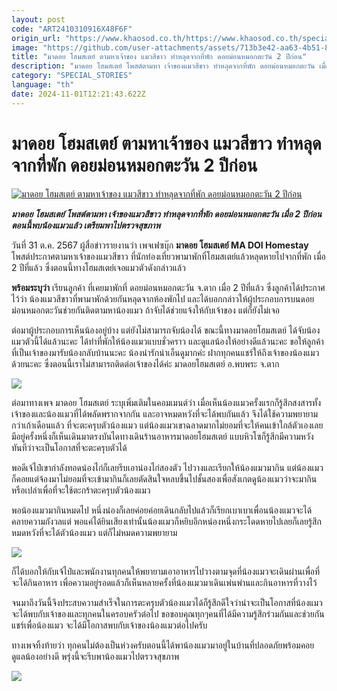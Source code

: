 ```yaml
---
layout: post
code: "ART2410310916X48F6F"
origin_url: "https://www.khaosod.co.th/https://www.khaosod.co.th/special-stories/news_9483967"
image: "https://github.com/user-attachments/assets/713b3e42-aa63-4b51-8da9-12204ef87592"
title: "มาดอย โฮมสเตย์ ตามหาเจ้าของ แมวสีขาว ทำหลุดจากที่พัก ดอยม่อนหมอกตะวัน 2 ปีก่อน"
description: "มาดอย โฮมสเตย์ โพสต์ตามหา เจ้าของแมวสีขาว ทำหลุดจากที่พัก ดอยม่อนหมอกตะวัน เมื่อ 2 ปีก่อน ตอนนี้พบน้องแมวแล้ว เตรียมพาไปตรวจสุขภาพ "
category: "SPECIAL_STORIES"
language: "th"
date: 2024-11-01T12:21:43.622Z
---
```


# มาดอย โฮมสเตย์ ตามหาเจ้าของ แมวสีขาว ทำหลุดจากที่พัก ดอยม่อนหมอกตะวัน 2 ปีก่อน

[![มาดอย โฮมสเตย์ ตามหาเจ้าของ แมวสีขาว ทำหลุดจากที่พัก ดอยม่อนหมอกตะวัน 2 ปีก่อน](https://www.khaosod.co.th/wpapp/uploads/2024/10/MA-DOI-Homestay01.jpg "มาดอย โฮมสเตย์ ตามหาเจ้าของ แมวสีขาว ทำหลุดจากที่พัก ดอยม่อนหมอกตะวัน 2 ปีก่อน")](https://www.khaosod.co.th/wpapp/uploads/2024/10/MA-DOI-Homestay01.jpg)

_**มาดอย โฮมสเตย์ โพสต์ตามหา เจ้าของแมวสีขาว ทำหลุดจากที่พัก ดอยม่อนหมอกตะวัน เมื่อ 2 ปีก่อน ตอนนี้พบน้องแมวแล้ว เตรียมพาไปตรวจสุขภาพ**_

วันที่ 31 ต.ค. 2567 ผู้สื่อข่าวรายงานว่า เพจเฟซบุ๊ก **มาดอย โฮมสเตย์ MA DOI Homestay** โพสต์ประกาศตามหาเจ้าของแมวสีขาว ที่นักท่องเที่ยวพามาพักที่โฮมสเตย์แล้วหลุดหายไปจากที่พัก เมื่อ 2 ปีที่แล้ว ซึ่งตอนนี้ทางโฮมสเตย์เจอแมวตัวดังกล่าวแล้ว

**พร้อมระบุว่า** เรียนลูกค้า ที่เคยมาพักที่ ดอยม่อนหมอกตะวัน จ.ตาก เมื่อ 2 ปีที่แล้ว ซึ่งลูกค้าได้ประกาศไว้ว่า น้องแมวสีขาวที่พามาพักด้วยกันหลุดจากห้องพักไป และได้บอกกล่าวให้ผู้ประกอบการบนดอยม่อนหมอกตะวันช่วยกันติดตามหาน้องแมว ถ้าจับได้ช่วยแจ้งให้กับเจ้าของ แต่ก็ยังไม่เจอ

ต่อมาผู้ประกอบการเห็นน้องอยู่บ้าง แต่ยังไม่สามารถจับน้องได้ ขณะนี้ทางมาดอยโฮมสเตย์ ได้จับน้องแมวตัวนี้ได้แล้วนะคะ ได้ทำที่พักให้น้องแมวแบบชั่วคราว และดูแลน้องให้อย่างดีแล้วนะคะ ขอให้ลูกค้าที่เป็นเจ้าของมารับน้องกลับบ้านนะคะ น้องน่ารักน่าเอ็นดูมากค่ะ ฝากทุกคนแชร์ให้ถึงเจ้าของน้องแมวด้วยนะคะ ซึ่งตอนนี้เราไม่สามารถติดต่อเจ้าของได้ค่ะ มาดอยโฮมสเตย์ อ.พบพระ จ.ตาก

[![](https://www.khaosod.co.th/wpapp/uploads/2024/10/MA-DOI-Homestay04-696x392.jpg)](https://www.khaosod.co.th/wpapp/uploads/2024/10/MA-DOI-Homestay04.jpg)

ต่อมาทางเพจ มาดอย โฮมสเตย์ ระบุเพิ่มเติมในคอมเมนต์ว่า เมื่อเห็นน้องแมวครั้งแรกก็รู้สึกสงสารทั้งเจ้าของและน้องแมวที่ได้พลัดพรากจากกัน และอาจหมดหวังที่จะได้พบกันแล้ว จึงได้ใช้ความพยายามกว่าเก้าเดือนแล้ว ที่จะตะครุบตัวน้องแมว แต่น้องแมวเขาฉลาดมากไม่ยอมที่จะให้คนเข้าใกล้ตัวเองเลยมีอยู่ครั้งหนึ่งก็เห็นเดินมาตรงบันไดทางเดินร้านอาหารมาดอยโฮมสเตย์ แบบหิวโซก็รู้สึกมีความหวังทันทีว่าจะเป็นโอกาสที่จะตะครุบตัวได้

พอดีเจ้ไป๋เขากำลังทอดน่องไก่ก็เลยรีบเอาน่องไก่สองตัว ไปวางและเรียกให้น้องแมวมากิน แต่น้องแมวก็คอยแต่จ้องมาไม่ยอมที่จะเข้ามากินก็เลยตัดสินใจหลบขึ้นไปชั้นสองเพื่อสังเกตดูน้องแมวว่าจะมากินหรือเปล่าเพื่อที่จะใช้ตะกร้าตะครุบตัวน้องแมว

พอน้องแมวมากินหมดไป หนึ่งน่องก็เลยค่อยค่อยเดินกลับไปแล้วก็เรียกเบาเบาเพื่อนน้องแมวจะได้คลายความกังวลแต่ พอแค่ได้ยินเสียงเท่านั้นน้องแมวก็หยิบอีกหน่องหนึ่งกระโดดหายไปเลยก็เลยรู้สึกหมดหวังที่จะได้ตัวน้องแมว แต่ก็ไม่หมดความพยายาม

[![](https://www.khaosod.co.th/wpapp/uploads/2024/10/MA-DOI-Homestay03-696x392.jpg)](https://www.khaosod.co.th/wpapp/uploads/2024/10/MA-DOI-Homestay03.jpg)

ก็ได้บอกให้กับเจ้ไป๋และพนักงานทุกคนให้พยายามเอาอาหารไปวางตามจุดที่น้องแมวจะเดินผ่านเพื่อที่จะได้กินอาหาร เพื่อความอยู่รอดแล้วก็เห็นหลายครั้งที่น้องแมวมาเดินเพ่นพ่านและกินอาหารที่วางไว้

จนมาถึงวันนี้จึงประสบความสำเร็จในการตะครุบตัวน้องแมวได้ก็รู้สึกดีใจว่าน่าจะเป็นโอกาสที่น้องแมว จะได้พบกับเจ้าของและทุกคนในครอบครัวต่อไป ขอขอบคุณทุกๆคนที่ได้มีความรู้สึกร่วมกันและช่วยกันแชร์เพื่อน้องแมว จะได้มีโอกาสพบกับเจ้าของน้องแมวต่อไปครับ

ทางเพจทิ้งท้ายว่า ทุกคนไม่ต้องเป็นห่วงครับตอนนี้ได้พาน้องแมวมาอยู่ในบ้านที่ปลอดภัยพร้อมคอยดูแลน้องอย่างดี พรุ่งนี้จะรีบพาน้องแมวไปตรวจสุขภาพ

[![](https://www.khaosod.co.th/wpapp/uploads/2024/10/MA-DOI-Homestay05-696x392.jpg)](https://www.khaosod.co.th/wpapp/uploads/2024/10/MA-DOI-Homestay05.jpg)